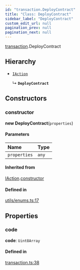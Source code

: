 ```yaml
---
id: "transaction.DeployContract"
title: "Class: DeployContract"
sidebar_label: "DeployContract"
custom_edit_url: null
pagination_prev: null
pagination_next: null
---
```


[transaction](../modules/transaction.md).DeployContract

## Hierarchy

- [`IAction`](transaction.IAction.md)

  ↳ **`DeployContract`**

## Constructors

### constructor

**new DeployContract**(`properties`)

#### Parameters

| Name | Type |
| :------ | :------ |
| `properties` | `any` |

#### Inherited from

[IAction](transaction.IAction.md).[constructor](transaction.IAction.md#constructor)

#### Defined in

[utils/enums.ts:17](https://github.com/maxhr/near--near-api-js/blob/d8efa7d5/packages/near-api-js/src/utils/enums.ts#L17)

## Properties

### code

 **code**: `Uint8Array`

#### Defined in

[transaction.ts:38](https://github.com/maxhr/near--near-api-js/blob/d8efa7d5/packages/near-api-js/src/transaction.ts#L38)
